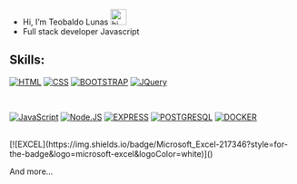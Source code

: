 - Hi, I’m Teobaldo Lunas <img src="https://user-images.githubusercontent.com/1303154/88677602-1635ba80-d120-11ea-84d8-d263ba5fc3c0.gif" width="28px" alt="hi">
- Full stack developer Javascript

<!---
TeoLunas/TeoLunas is a ✨ special ✨ repository because its `README.md` (this file) appears on your GitHub profile.
You can click the Preview link to take a look at your changes.
--->

## Skills:

[![HTML](https://img.shields.io/badge/HTML5-E34F26?style=for-the-badge&logo=html5&logoColor=white)]()
[![CSS](https://img.shields.io/badge/CSS3-1572B6?style=for-the-badge&logo=css3&logoColor=white)]()
[![BOOTSTRAP](https://img.shields.io/badge/Bootstrap-563D7C?style=for-the-badge&logo=bootstrap&logoColor=white)]()
[![JQuery](https://img.shields.io/badge/jQuery-0769AD?style=for-the-badge&logo=jquery&logoColor=white)]()

</br>

[![JavaScript](https://img.shields.io/badge/JavaScript-F7DF1E?style=for-the-badge&logo=javascript&logoColor=white&labelColor=101010)]()
[![Node.JS](https://img.shields.io/badge/Node.JS-339933?style=for-the-badge&logo=node.js&logoColor=white&labelColor=101010)]()
[![EXPRESS](https://img.shields.io/badge/Express.js-404D59?style=for-the-badge)]()
[![POSTGRESQL](https://img.shields.io/badge/PostgreSQL-316192?style=for-the-badge&logo=postgresql&logoColor=white)]()
[![DOCKER](https://img.shields.io/badge/PostgreSQL-316192?style=for-the-badge&logo=postgresql&logoColor=white)]()

</br>
[![EXCEL](https://img.shields.io/badge/Microsoft_Excel-217346?style=for-the-badge&logo=microsoft-excel&logoColor=white)]()

And more...

<!--[![]()]()-->
